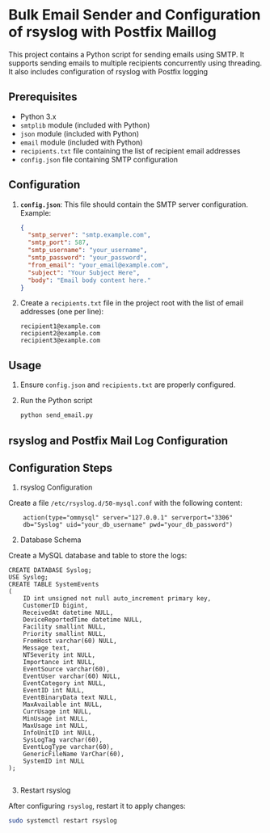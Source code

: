 # Bulk Email Sender and Configuration of rsyslog with Postfix Maillog

This project contains a Python script for sending emails using SMTP. It supports sending emails to multiple recipients concurrently using threading. It also includes configuration of rsyslog with Postfix logging 

## Prerequisites

- Python 3.x
- `smtplib` module (included with Python)
- `json` module (included with Python)
- `email` module (included with Python)
- `recipients.txt` file containing the list of recipient email addresses
- `config.json` file containing SMTP configuration

## Configuration

1. **`config.json`**: 
   This file should contain the SMTP server configuration. Example:
   ```json
   {
     "smtp_server": "smtp.example.com",
     "smtp_port": 587,
     "smtp_username": "your_username",
     "smtp_password": "your_password",
     "from_email": "your_email@example.com",
     "subject": "Your Subject Here",
     "body": "Email body content here."
   }
   ```
   
2. Create a `recipients.txt` file in the project root with the list of email addresses (one per line):
	
	```plaintext
	recipient1@example.com
	recipient2@example.com
	recipient3@example.com
	```

## Usage

1. Ensure `config.json` and `recipients.txt` are properly configured.
     
2. Run the Python script

	```bash
	python send_email.py
	```
	
## rsyslog and Postfix Mail Log Configuration

## Configuration Steps

1. rsyslog Configuration

Create a file `/etc/rsyslog.d/50-mysql.conf` with the following content:

```plaintext
    action(type="ommysql" server="127.0.0.1" serverport="3306"
    db="Syslog" uid="your_db_username" pwd="your_db_password")
```
	
2. Database Schema

Create a MySQL database and table to store the logs:

```plaintext
CREATE DATABASE Syslog;
USE Syslog;
CREATE TABLE SystemEvents
(
	ID int unsigned not null auto_increment primary key,
	CustomerID bigint,
	ReceivedAt datetime NULL,
	DeviceReportedTime datetime NULL,
	Facility smallint NULL,
	Priority smallint NULL,
	FromHost varchar(60) NULL,
	Message text,
	NTSeverity int NULL,
	Importance int NULL,
	EventSource varchar(60),
	EventUser varchar(60) NULL,
	EventCategory int NULL,
	EventID int NULL,
	EventBinaryData text NULL,
	MaxAvailable int NULL,
	CurrUsage int NULL,
	MinUsage int NULL,
	MaxUsage int NULL,
	InfoUnitID int NULL,
	SysLogTag varchar(60),
	EventLogType varchar(60),
	GenericFileName VarChar(60),
	SystemID int NULL
);
	
```
	
3. Restart rsyslog

After configuring `rsyslog`, restart it to apply changes:

```bash
sudo systemctl restart rsyslog
```